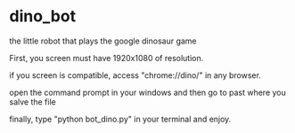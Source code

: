 # dino_bot
the little robot that plays the google dinosaur game

First, you screen must have 1920x1080 of resolution.

if you screen is compatible, access "chrome://dino/" in any browser.

open the command prompt in your windows and then go to past where you salve the file

finally, type "python bot_dino.py" in your terminal and enjoy.
